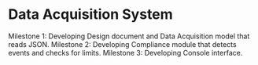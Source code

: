 # Data Acquisition System

Milestone 1: Developing Design document and  Data Acquisition model that reads JSON.
Milestone 2: Developing Compliance module that detects events and checks for limits.
Milestone 3: Developing Console interface.